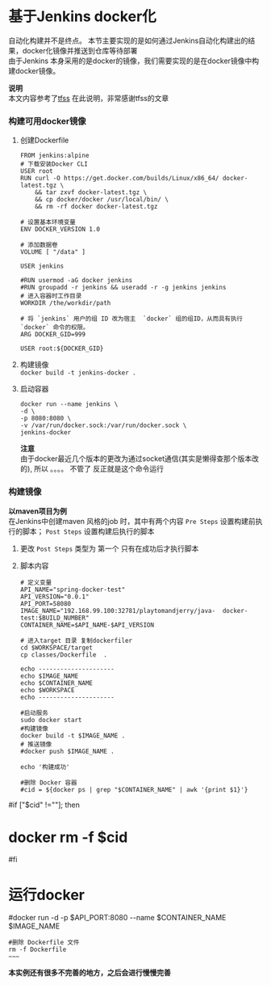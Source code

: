  
# 基于Jenkins docker化 
自动化构建并不是终点。
本节主要实现的是如何通过Jenkins自动化构建出的结果，docker化镜像并推送到仓库等待部署   
由于Jenkins 本身采用的是docker的镜像，我们需要实现的是在docker镜像中构建docker镜像。

__说明__  
本文内容参考了[tfss](https://tfssweb.github.io/2017/11/08/Docker%E6%90%AD%E5%BB%BAJenkins%E7%8E%AF%E5%A2%83.html) 在此说明，非常感谢tfss的文章  


### 构建可用docker镜像
1. 创建Dockerfile   

	~~~
	FROM jenkins:alpine
	# 下载安装Docker CLI
	USER root
	RUN curl -O https://get.docker.com/builds/Linux/x86_64/	docker-latest.tgz \
    	&& tar zxvf docker-latest.tgz \
    	&& cp docker/docker /usr/local/bin/ \
    	&& rm -rf docker docker-latest.tgz

	# 设置基本环境变量  
	ENV DOCKER_VERSION 1.0 

	# 添加数据卷  
	VOLUME [ "/data" ]   

	USER jenkins  

	#RUN usermod -aG docker jenkins
	#RUN groupadd -r jenkins && useradd -r -g jenkins jenkins
	# 进入容器时工作目录  
	WORKDIR /the/workdir/path 

	# 将 `jenkins` 用户的组 ID 改为宿主 	`docker` 组的组ID，从而具有执行 	`docker` 命令的权限。
	ARG DOCKER_GID=999  

	USER root:${DOCKER_GID}
	~~~

2. 构建镜像  
	`docker build -t jenkins-docker .`  
3. 启动容器  
	
	~~~
	docker run --name jenkins \
    -d \
    -p 8080:8080 \
    -v /var/run/docker.sock:/var/run/docker.sock \
    jenkins-docker
	~~~
	__注意__  
		由于docker最近几个版本的更改为通过socket通信(其实是懒得查那个版本改的), 所以 。。。。 不管了 反正就是这个命令运行  
	
	
### 构建镜像 
__以maven项目为例__   
在Jenkins中创建maven 风格的job 时，其中有两个内容  `Pre Steps` 设置构建前执行的脚本； `Post Steps` 设置构建后执行的脚本  

1. 更改 `Post Steps` 类型为 第一个  只有在成功后才执行脚本  
2. 脚本内容  
	
	~~~
	# 定义变量  
	API_NAME="spring-docker-test"  
	API_VERSION="0.0.1"  
	API_PORT=58080  
	IMAGE_NAME="192.168.99.100:32781/playtomandjerry/java-	docker-test:$BUILD_NUMBER"  
	CONTAINER_NAME=$API_NAME-$API_VERSION  

	# 进入target 目录 复制dockerfiler  
	cd $WORKSPACE/target  
	cp classes/Dockerfile  .

	echo ---------------------
	echo $IMAGE_NAME
	echo $CONTAINER_NAME
	echo $WORKSPACE
	echo ---------------------

	#启动服务  
	sudo docker start
	#构建镜像  
	docker build -t $IMAGE_NAME .  
	# 推送镜像  
	#docker push $IMAGE_NAME .  

	echo '构建成功'

	#删除 Docker 容器 
	#cid = ${docker ps | grep "$CONTAINER_NAME" | awk '{print $1}'}
#if ["$cid" !=""]; then  
#	docker rm -f $cid 
#fi  
# 运行docker
#docker run -d -p $API_PORT:8080 --name $CONTAINER_NAME $IMAGE_NAME

	#删除 Dockerfile 文件  
	rm -f Dockerfile
	~~~


__本实例还有很多不完善的地方，之后会进行慢慢完善__   

	